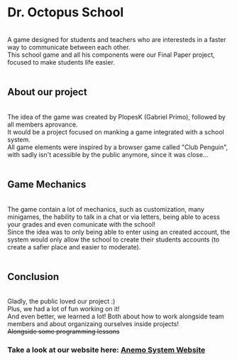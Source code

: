 <h1> Dr. Octopus School </h1><br>
A game designed for students and teachers who are interesteds in a faster way to communicate between each other. <br>
This school game and all his components were our Final Paper project, focused to make students life easier. <br><br>

<h2> About our project </h2><br>
The idea of the game was created by PlopesK (Gabriel Primo), followed by all members aprovance. <br>
It would be a project focused on manking a game integrated with a school system. <br>
All game elements were inspired by a browser game called "Club Penguin", with sadly isn't acessible by the public anymore, since it was close... <br><br>

<h2> Game Mechanics </h2><br>
The game contain a lot of mechanics, such as customization, many minigames, the hability to talk in a chat or via letters, being able to acess your grades and even comunicate with the school!<br>
Since the idea was to only being able to enter using an created account, the system would only allow the school to create their students accounts (to create a safier place and easier to moderate).<br><br>

<h2> Conclusion </h2><br>
Gladly, the public loved our project :) <br>
Plus, we had a lot of fun working on it!<br>
And even better, we learned a lot! Both about how to work alongside team members and about organizaing ourselves inside projects!<br>
<s>Alongside some programming lessons</s>

<h3>Take a look at our website here: <a href="https://github.com/GGGCD-TCC/anemo-system-website"> Anemo System Website </a></h3>
